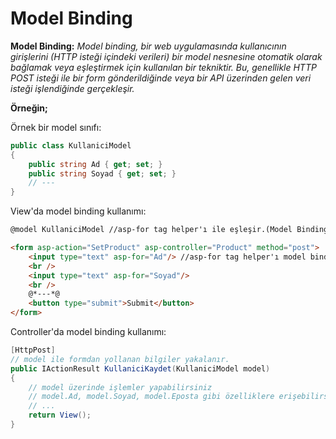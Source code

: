 ﻿# Model Binding
**Model Binding:** *Model binding, bir web uygulamasında kullanıcının girişlerini (HTTP isteği içindeki verileri) bir model nesnesine otomatik olarak bağlamak veya eşleştirmek için kullanılan bir tekniktir. Bu, genellikle HTTP POST isteği ile bir form gönderildiğinde veya bir API üzerinden gelen veri isteği işlendiğinde gerçekleşir.*

**Örneğin;**

Örnek bir model sınıfı:
```csharp
public class KullaniciModel
{
    public string Ad { get; set; }
    public string Soyad { get; set; }
    // ---
}
```
View'da model binding kullanımı:
```html
@model KullaniciModel //asp-for tag helper'ı ile eşleşir.(Model Binding)

<form asp-action="SetProduct" asp-controller="Product" method="post">
    <input type="text" asp-for="Ad"/> //asp-for tag helper'ı model binding yapmaya yarar.
    <br />
    <input type="text" asp-for="Soyad"/>
    <br />
    @*---*@
    <button type="submit">Submit</button>
</form>
```
Controller'da model binding kullanımı:
```csharp
[HttpPost]
// model ile formdan yollanan bilgiler yakalanır.
public IActionResult KullaniciKaydet(KullaniciModel model)
{
    // model üzerinde işlemler yapabilirsiniz
    // model.Ad, model.Soyad, model.Eposta gibi özelliklere erişebilirsiniz
    // ...
    return View();
}
```
